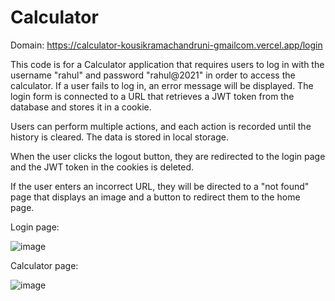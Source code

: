 # Calculator

Domain: https://calculator-kousikramachandruni-gmailcom.vercel.app/login

This code is for a Calculator application that requires users to log in with the username "rahul" and password "rahul@2021" in order to access the calculator. If a user fails to log in, an error message will be displayed. The login form is connected to a URL that retrieves a JWT token from the database and stores it in a cookie.

Users can perform multiple actions, and each action is recorded until the history is cleared. The data is stored in local storage.

When the user clicks the logout button, they are redirected to the login page and the JWT token in the cookies is deleted.

If the user enters an incorrect URL, they will be directed to a "not found" page that displays an image and a button to redirect them to the home page.


Login page:

![image](https://user-images.githubusercontent.com/123394631/224342546-39f5d7af-b03c-429d-86c5-56f57f26c562.png)

Calculator page:

![image](https://user-images.githubusercontent.com/123394631/224341590-8973410a-9450-47d6-8449-153afb45982b.png)
